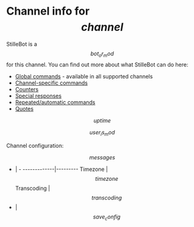 # Channel info for $$channel$$

StilleBot is a $$bot_or_mod$$ for this channel. You can find out more about what
StilleBot can do here:

* [Global commands](https://rosuav.github.io/StilleBot/commands/) - available in
  all supported channels
* [Channel-specific commands](commands)
* [Counters](counters)
* [Special responses](specials)
* [Repeated/automatic commands](repeats)
* [Quotes](quotes)

$$uptime$$

$$user_is_mod$$

Channel configuration:

$$messages$$

- | -
-------------|---------
Timezone     | $$timezone$$
Transcoding  | $$transcoding$$
- | $$save_config$$

<!-- TODO: Configs
* Notice Me (only if useful remotely) - enabled, followers-only, keyword, and timeout
* Enable/Disable quotes?
-->
